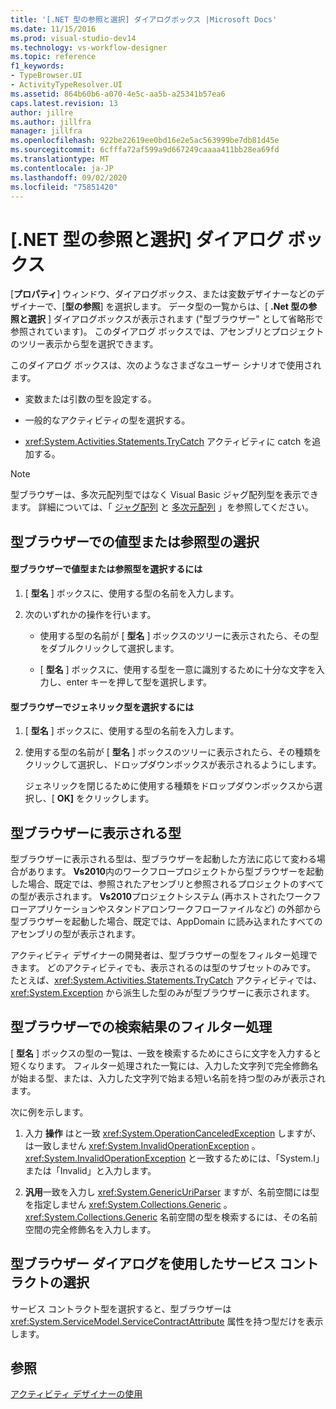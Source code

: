 ```yaml
---
title: '[.NET 型の参照と選択] ダイアログボックス |Microsoft Docs'
ms.date: 11/15/2016
ms.prod: visual-studio-dev14
ms.technology: vs-workflow-designer
ms.topic: reference
f1_keywords:
- TypeBrowser.UI
- ActivityTypeResolver.UI
ms.assetid: 864b60b6-a070-4e5c-aa5b-a25341b57ea6
caps.latest.revision: 13
author: jillre
ms.author: jillfra
manager: jillfra
ms.openlocfilehash: 922be22619ee0bd16e2e5ac563999be7db81d45e
ms.sourcegitcommit: 6cfffa72af599a9d667249caaaa411bb28ea69fd
ms.translationtype: MT
ms.contentlocale: ja-JP
ms.lasthandoff: 09/02/2020
ms.locfileid: "75851420"
---
```

# <a name="browse-and-select-a-net-type-dialog-box"></a>[.NET 型の参照と選択] ダイアログ ボックス
[**プロパティ**] ウィンドウ、ダイアログボックス、または変数デザイナーなどのデザイナーで、[**型の参照**] を選択します。 データ型の一覧からは、[ **.Net 型の参照と選択** ] ダイアログボックスが表示されます ("型ブラウザー" として省略形で参照されています)。 このダイアログ ボックスでは、アセンブリとプロジェクトのツリー表示から型を選択できます。

 このダイアログ ボックスは、次のようなさまざなユーザー シナリオで使用されます。

- 変数または引数の型を設定する。

- 一般的なアクティビティの型を選択する。

- <xref:System.Activities.Statements.TryCatch> アクティビティに catch を追加する。

> [!NOTE]
> 型ブラウザーは、多次元配列型ではなく Visual Basic ジャグ配列型を表示できます。 詳細については、「 [ジャグ配列](https://msdn.microsoft.com/library/hkhhsz9t(VS.90).aspx) と [多次元配列](https://msdn.microsoft.com/library/d2de1t93(VS.90).aspx) 」を参照してください。

## <a name="selecting-a-value-or-reference-type-from-the-type-browser"></a>型ブラウザーでの値型または参照型の選択

#### <a name="to-select-a-value-or-reference-type-from-the-type-browser"></a>型ブラウザーで値型または参照型を選択するには

1. [ **型名** ] ボックスに、使用する型の名前を入力します。

2. 次のいずれかの操作を行います。

    - 使用する型の名前が [ **型名** ] ボックスのツリーに表示されたら、その型をダブルクリックして選択します。

    - [ **型名** ] ボックスに、使用する型を一意に識別するために十分な文字を入力し、enter キーを押して型を選択します。

#### <a name="to-select-a-generic-type-from-the-type-browser"></a>型ブラウザーでジェネリック型を選択するには

1. [ **型名** ] ボックスに、使用する型の名前を入力します。

2. 使用する型の名前が [ **型名** ] ボックスのツリーに表示されたら、その種類をクリックして選択し、ドロップダウンボックスが表示されるようにします。

     ジェネリックを閉じるために使用する種類をドロップダウンボックスから選択し、[ **OK]** をクリックします。

## <a name="types-displayed-in-the-type-browser"></a>型ブラウザーに表示される型
 型ブラウザーに表示される型は、型ブラウザーを起動した方法に応じて変わる場合があります。 **Vs2010**内のワークフロープロジェクトから型ブラウザーを起動した場合、既定では、参照されたアセンブリと参照されるプロジェクトのすべての型が表示されます。 **Vs2010**プロジェクトシステム (再ホストされたワークフローアプリケーションやスタンドアロンワークフローファイルなど) の外部から型ブラウザーを起動した場合、既定では、AppDomain に読み込まれたすべてのアセンブリの型が表示されます。

 アクティビティ デザイナーの開発者は、型ブラウザーの型をフィルター処理できます。 どのアクティビティでも、表示されるのは型のサブセットのみです。 たとえば、<xref:System.Activities.Statements.TryCatch> アクティビティでは、<xref:System.Exception> から派生した型のみが型ブラウザーに表示されます。

## <a name="filtering-search-results-in-the-type-browser"></a>型ブラウザーでの検索結果のフィルター処理
 [ **型名** ] ボックスの型の一覧は、一致を検索するためにさらに文字を入力すると短くなります。 フィルター処理された一覧には、入力した文字列で完全修飾名が始まる型、または、入力した文字列で始まる短い名前を持つ型のみが表示されます。

 次に例を示します。

1. 入力 **操作** はと一致 <xref:System.OperationCanceledException> しますが、は一致しません <xref:System.InvalidOperationException> 。 <xref:System.InvalidOperationException> と一致するためには、「System.I」または「Invalid」と入力します。

2. **汎用**一致を入力し <xref:System.GenericUriParser> ますが、名前空間には型を指定しません <xref:System.Collections.Generic> 。 <xref:System.Collections.Generic> 名前空間の型を検索するには、その名前空間の完全修飾名を入力します。

## <a name="selecting-a-service-contract-using-the-type-browser-dialog"></a>型ブラウザー ダイアログを使用したサービス コントラクトの選択
 サービス コントラクト型を選択すると、型ブラウザーは <xref:System.ServiceModel.ServiceContractAttribute> 属性を持つ型だけを表示します。

## <a name="see-also"></a>参照
 [アクティビティ デザイナーの使用](../workflow-designer/using-the-activity-designers.md)
